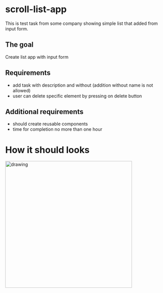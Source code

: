 # scroll-list-app
This is test task from some company showing simple list that added from input form.

## The goal
Create list app with input form
## Requirements
* add task with description and without (addition without name is not allowed)
* user can delete specific element by pressing on delete button
## Additional requirements
* should create reusable components
* time for completion no more than one hour


# How it should looks

<img src="https://user-images.githubusercontent.com/42618412/135276275-1875292f-8848-404e-be94-0f7ebe7c12fe.png" alt="drawing" width="400"/>
